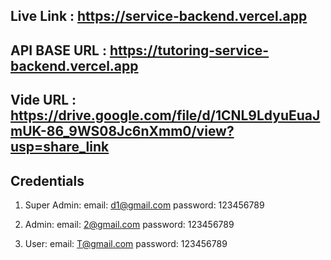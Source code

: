 

## Live Link : https://service-backend.vercel.app

## API BASE URL : https://tutoring-service-backend.vercel.app

## Vide URL : https://drive.google.com/file/d/1CNL9LdyuEuaJmUK-86_9WS08Jc6nXmm0/view?usp=share_link

## Credentials

1. Super Admin:
   email: d1@gmail.com
   password: 123456789

2. Admin:
   email: 2@gmail.com
   password: 123456789

3. User:
   email: T@gmail.com
   password: 123456789
